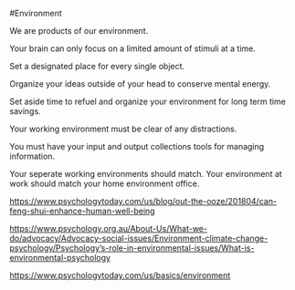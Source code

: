 #Environment

We are products of our environment.

Your brain can only focus on a limited amount of stimuli at a time.

Set a designated place for every single object.

Organize your ideas outside of your head to conserve mental energy.

Set aside time to refuel and organize your environment for long term time savings.

Your working environment must be clear of any distractions.

You must have your input and output collections tools for managing information.

Your seperate working environments should match. Your environment at work should match your home environment office.

https://www.psychologytoday.com/us/blog/out-the-ooze/201804/can-feng-shui-enhance-human-well-being

https://www.psychology.org.au/About-Us/What-we-do/advocacy/Advocacy-social-issues/Environment-climate-change-psychology/Psychology’s-role-in-environmental-issues/What-is-environmental-psychology

https://www.psychologytoday.com/us/basics/environment